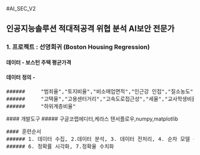 #AI_SEC_V2
## 인공지능솔루션 적대적공격 위협 분석 AI보안 전문가
### 1. 프로젝트 : 선영회귀  (Boston Housing Regression)
####    데이터 - 보스턴 주택 평균가격  
####    데이터 정의 - 
<pre>
######     "범죄율","토지비율","비소매업면적","인근강 인접","질소농도"."평균방수",
######     "고택율","고용센터거리","고속도로접근성","세율","교사학생비율","흑인비율",        
######     "하위계층비율"
</pre>
</pre>
####   개발도구
#####     구글코랩에디터,케라스 탠서플로우,numpy,matplotlib
</pre>
<pre>
#### 훈련순서
###### 1. 데이터 수집, 2.데이터 분석, 3. 데이터 전처리, 4. 순차 모델 구성, 5. 훈련결과시각화,
###### 6. 정확률 시각화, 7.정확율 수치화
</pre>

